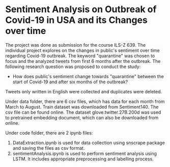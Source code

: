 # Sentiment Analysis on Outbreak of Covid-19 in USA and its Changes over time

The project was done as submission for the course ILS-Z 639. The individual project explores on the changes in public's sentiment over time regarding Covid-19 outbreak.
The keyword "quarantine" was chosen to focus and the analyzed tweets from first 6 months after the outbreak.
The following research question was proposed to conduct the study:
* How does public's sentiment change towards "quarantine" between the start of Covid-19 and after six months of the outbreak?

Tweets only written in English were collected and duplicates were deleted.

Under data folder, there are 6 csv files, which has data for each month from March to August.
Train dataset was downloaded from Sentiment140. The csv file can be found online. The dataset glove.twitter.27B.200d was used to pretrained embedding document, which can also be downloaded from online.

Under code folder, there are 2 ipynb files:
1. DataExtraction.ipynb is used for data collection using snscrape package and saving the files as csv format.
2. sentimentAnalysis.ipynb is used to perform sentiment analysis using LSTM. It includes appropriate preprocessing and labelling process.
